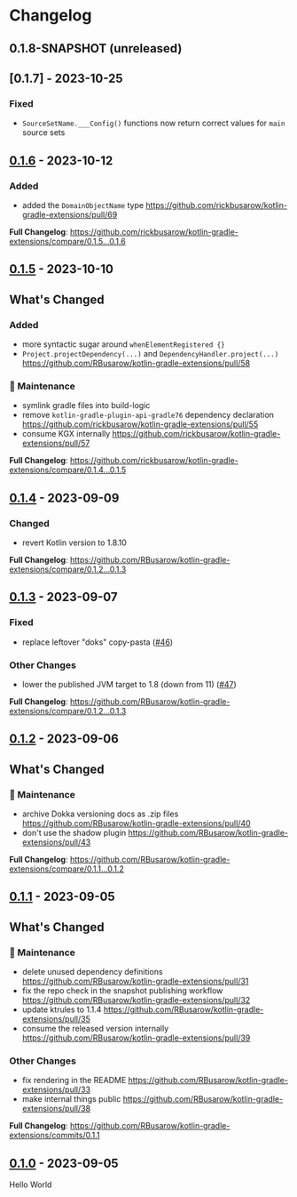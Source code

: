 # Changelog

## 0.1.8-SNAPSHOT (unreleased)

## [0.1.7] - 2023-10-25

### Fixed

- `SourceSetName.___Config()` functions now return correct values for `main` source sets

## [0.1.6] - 2023-10-12

### Added

- added the `DomainObjectName` type https://github.com/rickbusarow/kotlin-gradle-extensions/pull/69

**Full Changelog**: https://github.com/rickbusarow/kotlin-gradle-extensions/compare/0.1.5...0.1.6

## [0.1.5] - 2023-10-10

## What's Changed

### Added

- more syntactic sugar around `whenElementRegistered {}`
- `Project.projectDependency(...)` and `DependencyHandler.project(...)` https://github.com/RBusarow/kotlin-gradle-extensions/pull/58

### 🧰 Maintenance

- symlink gradle files into build-logic
- remove `kotlin-gradle-plugin-api-gradle76` dependency declaration https://github.com/rickbusarow/kotlin-gradle-extensions/pull/55
- consume KGX internally https://github.com/rickbusarow/kotlin-gradle-extensions/pull/57

**Full Changelog**: https://github.com/rickbusarow/kotlin-gradle-extensions/compare/0.1.4...0.1.5

## [0.1.4] - 2023-09-09

### Changed

- revert Kotlin version to 1.8.10

**Full Changelog**: https://github.com/RBusarow/kotlin-gradle-extensions/compare/0.1.2...0.1.3

## [0.1.3] - 2023-09-07

### Fixed

- replace leftover "doks"
  copy-pasta ([#46](https://github.com/RBusarow/kotlin-gradle-extensions/pull/46))

### Other Changes

- lower the published JVM target to 1.8 (down from 11) ([#47](https://github.com/RBusarow/kotlin-gradle-extensions/pull/47))

**Full Changelog**: https://github.com/RBusarow/kotlin-gradle-extensions/compare/0.1.2...0.1.3

## [0.1.2] - 2023-09-06

## What's Changed

### 🧰 Maintenance

- archive Dokka versioning docs as .zip
  files https://github.com/RBusarow/kotlin-gradle-extensions/pull/40
- don't use the shadow plugin https://github.com/RBusarow/kotlin-gradle-extensions/pull/43

**Full Changelog**: https://github.com/RBusarow/kotlin-gradle-extensions/compare/0.1.1...0.1.2

## [0.1.1] - 2023-09-05

## What's Changed

### 🧰 Maintenance

- delete unused dependency definitions https://github.com/RBusarow/kotlin-gradle-extensions/pull/31
- fix the repo check in the snapshot publishing
  workflow https://github.com/RBusarow/kotlin-gradle-extensions/pull/32
- update ktrules to 1.1.4 https://github.com/RBusarow/kotlin-gradle-extensions/pull/35
- consume the released version
  internally https://github.com/RBusarow/kotlin-gradle-extensions/pull/39

### Other Changes

- fix rendering in the README https://github.com/RBusarow/kotlin-gradle-extensions/pull/33
- make internal things public https://github.com/RBusarow/kotlin-gradle-extensions/pull/38

**Full Changelog**: https://github.com/RBusarow/kotlin-gradle-extensions/commits/0.1.1

## [0.1.0] - 2023-09-05

Hello World

[0.1.0]: https://github.com/rbusarow/kotlin-gradle-extensions/releases/tag/0.1.0
[0.1.1]: https://github.com/rbusarow/kotlin-gradle-extensions/releases/tag/0.1.1
[0.1.2]: https://github.com/rbusarow/kotlin-gradle-extensions/releases/tag/0.1.2
[0.1.3]: https://github.com/rbusarow/kotlin-gradle-extensions/releases/tag/0.1.3
[0.1.4]: https://github.com/rbusarow/kotlin-gradle-extensions/releases/tag/0.1.4
[0.1.5]: https://github.com/rbusarow/kotlin-gradle-extensions/releases/tag/0.1.5
[0.1.6]: https://github.com/rbusarow/kotlin-gradle-extensions/releases/tag/0.1.6
